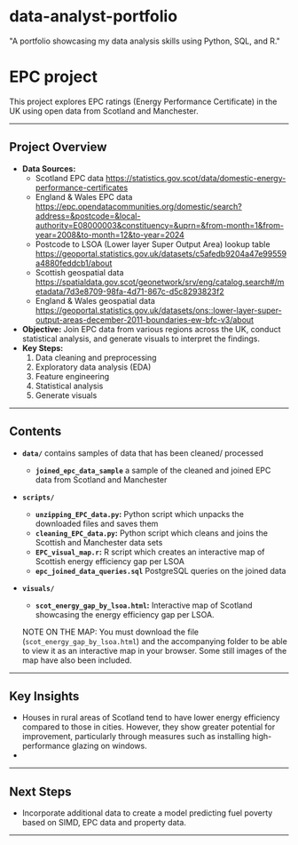 # data-analyst-portfolio
"A portfolio showcasing my data analysis skills using Python, SQL, and R."

# EPC project

This project explores EPC ratings (Energy Performance Certificate) in the UK using open data from Scotland and Manchester. 

---

## Project Overview
- **Data Sources:**
  - Scotland EPC data
    https://statistics.gov.scot/data/domestic-energy-performance-certificates
  - England & Wales EPC data
    https://epc.opendatacommunities.org/domestic/search?address=&postcode=&local-authority=E08000003&constituency=&uprn=&from-month=1&from-year=2008&to-month=12&to-year=2024
  - Postcode to LSOA (Lower layer Super Output Area) lookup table
    https://geoportal.statistics.gov.uk/datasets/c5afedb9204a47e99559a4880feddcb1/about
  - Scottish geospatial data
    https://spatialdata.gov.scot/geonetwork/srv/eng/catalog.search#/metadata/7d3e8709-98fa-4d71-867c-d5c8293823f2
  - England & Wales geospatial data
    https://geoportal.statistics.gov.uk/datasets/ons::lower-layer-super-output-areas-december-2011-boundaries-ew-bfc-v3/about
- **Objective:** Join EPC data from various regions across the UK, conduct statistical analysis, and generate visuals to interpret the findings.
- **Key Steps:**
  1. Data cleaning and preprocessing
  2. Exploratory data analysis (EDA)
  3. Feature engineering
  4. Statistical analysis
  5. Generate visuals

---

## Contents
- **`data/`** contains samples of data that has been cleaned/ processed
  - **`joined_epc_data_sample`** a sample of the cleaned and joined EPC data from Scotland and Manchester
- **`scripts/`** 
  - **`unzipping_EPC_data.py`:** Python script which unpacks the downloaded files and saves them
  - **`cleaning_EPC_data.py`:** Python script which cleans and joins the Scottish and Manchester data sets
  - **`EPC_visual_map.r`:** R script which creates an interactive map of Scottish energy efficiency gap per LSOA
  - **`epc_joined_data_queries.sql`** PostgreSQL queries on the joined data
- **`visuals/`** 
  - **`scot_energy_gap_by_lsoa.html`:** Interactive map of Scotland showcasing the energy efficiency gap per LSOA.

  NOTE ON THE MAP: You must download the file (`scot_energy_gap_by_lsoa.html`) and the accompanying folder to be able to view it as an interactive map in your browser.
  Some still images of the map have also been included.
    
---

## Key Insights
- Houses in rural areas of Scotland tend to have lower energy efficiency compared to those in cities. However, they show greater potential for improvement, particularly through measures such as installing high-performance glazing on windows.
- 

---

## Next Steps
- Incorporate additional data to create a model predicting fuel poverty based on SIMD, EPC data and property data.  

---
